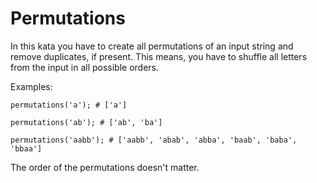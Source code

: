 # Permutations

In this kata you have to create all permutations of an input string and remove duplicates, if present. This means, you have to shuffle all letters from the input in all possible orders.

Examples:

`permutations('a'); # ['a']`

`permutations('ab'); # ['ab', 'ba']`

`permutations('aabb'); # ['aabb', 'abab', 'abba', 'baab', 'baba', 'bbaa']`

The order of the permutations doesn't matter.